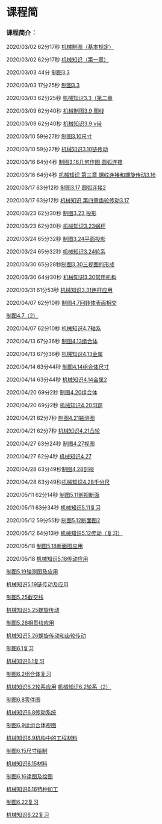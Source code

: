 # 课程简
### 课程简介：


2020/03/02
62分17秒
[机械制图（基本规定）](https://h5.dingtalk.com/group-live-share/index.htm?encCid=d32e76b5a2bad93568b5edc3294c6f69&liveUuid=0dec9db3-d838-4f93-a3fb-a22daed1453a)  

2020/03/02
62分17秒
[机械知识（第一章）](https://h5.dingtalk.com/group-live-share/index.htm?encCid=d32e76b5a2bad93568b5edc3294c6f69&liveUuid=b8b0b4fd-87e7-4f4d-963c-171d148b6027) 

2020/03/03
44分
[制图3.3](https://h5.dingtalk.com/group-live-share/index.htm?encCid=d32e76b5a2bad93568b5edc3294c6f69&liveUuid=1afdb323-d1b5-4d70-96df-88b5f5422e34) 

2020/03/03
17分25秒
[制图3.3](https://h5.dingtalk.com/group-live-share/index.htm?encCid=d32e76b5a2bad93568b5edc3294c6f69&liveUuid=0f929f90-7135-4b06-b57c-0211ba2b9187) 

2020/03/03
62分25秒
[机械知识3.3（第二章
](https://h5.dingtalk.com/group-live-share/index.htm?encCid=d32e76b5a2bad93568b5edc3294c6f69&liveUuid=bc5eb73f-881f-43e9-8803-79b35b716afc) 

2020/03/09
62分40秒
[机械制图3.9 图线](https://h5.dingtalk.com/group-live-share/index.htm?encCid=d32e76b5a2bad93568b5edc3294c6f69&liveUuid=bc325f7d-a962-43e1-986d-4fe4a7fdd014)  

2020/03/09
62分40秒
[机械知识3.9 v带
](https://h5.dingtalk.com/group-live-share/index.htm?encCid=d32e76b5a2bad93568b5edc3294c6f69&liveUuid=6d5ca969-1788-4a57-a825-dbb516c28695) 

2020/03/10
59分27秒
[制图3.10尺寸](https://h5.dingtalk.com/group-live-share/index.htm?encCid=d32e76b5a2bad93568b5edc3294c6f69&liveUuid=f18dad39-567d-48e5-9373-c1123436f24e)  

2020/03/10
59分27秒
[机械知识3.10链传动
](https://h5.dingtalk.com/group-live-share/index.htm?encCid=d32e76b5a2bad93568b5edc3294c6f69&liveUuid=29faa96c-32f7-4161-b58c-332f5be567ce) 

2020/03/16
64分4秒
[制图3.16几何作图 圆弧连接](https://h5.dingtalk.com/group-live-share/index.htm?encCid=d32e76b5a2bad93568b5edc3294c6f69&liveUuid=a468e2ef-5035-4c26-ad14-77b93e329f95) 

2020/03/16
64分4秒
[机械知识 第三章 螺纹连接和螺旋传动3.16
](https://h5.dingtalk.com/group-live-share/index.htm?encCid=d32e76b5a2bad93568b5edc3294c6f69&liveUuid=b97ee09a-fa15-4800-94eb-ef8c776a9d60) 

2020/03/17
63分12秒
[制图3.17 圆弧连接2](https://h5.dingtalk.com/group-live-share/index.htm?encCid=d32e76b5a2bad93568b5edc3294c6f69&liveUuid=a443b75c-bc22-4257-a963-c3539e49d0b3)  

2020/03/17
63分12秒
[机械知识 第四章齿轮传动3.17
](https://h5.dingtalk.com/group-live-share/index.htm?encCid=d32e76b5a2bad93568b5edc3294c6f69&liveUuid=ce5a91c2-0174-4472-99df-bc6888003d48) 

2020/03/23
62分30秒
[制图3.23 投影](https://h5.dingtalk.com/group-live-share/index.htm?encCid=d32e76b5a2bad93568b5edc3294c6f69&liveUuid=1bec8983-af76-41dc-9f3d-a5179eb3cd25) 

2020/03/23
62分30秒
[机械知识3.23蜗杆
](https://h5.dingtalk.com/group-live-share/index.htm?encCid=d32e76b5a2bad93568b5edc3294c6f69&liveUuid=4713f659-c8ae-4b80-ae4c-1ad45d3d0b8e) 

2020/03/24
65分32秒
[制图3.24平面投影](https://h5.dingtalk.com/group-live-share/index.htm?encCid=d32e76b5a2bad93568b5edc3294c6f69&liveUuid=50c84851-6b2e-48d9-bb20-2a7db666cfe8)  

2020/03/24
65分32秒
[机械知识3.24轮系
](https://h5.dingtalk.com/group-live-share/index.htm?encCid=d32e76b5a2bad93568b5edc3294c6f69&liveUuid=0522a1f3-f800-430b-8a22-bfef84cdfe9e) 

2020/03/30
65分28秒[制图3.30三视图的形成](https://h5.dingtalk.com/group-live-share/index.htm?encCid=d32e76b5a2bad93568b5edc3294c6f69&liveUuid=eb76db41-bd0f-4601-890e-b3fc1161d23b)  

2020/03/30
64分30秒
[机械知识3.30常用机构
](https://h5.dingtalk.com/group-live-share/index.htm?encCid=d32e76b5a2bad93568b5edc3294c6f69&liveUuid=59a2655d-9cf8-42cf-90bc-11ec39e93d3e) 

2020/03/31
61分53秒
[机械知识3.31连杆应用
](https://h5.dingtalk.com/group-live-share/index.htm?encCid=d32e76b5a2bad93568b5edc3294c6f69&liveUuid=0e48ad0a-9cba-442c-8f15-febc49e5df62) 

2020/04/07
62分10秒
[制图4.7回转体表面相交](https://h5.dingtalk.com/group-live-share/index.htm?encCid=d32e76b5a2bad93568b5edc3294c6f69&liveUuid=9efcd854-c60a-4a8d-8a16-7276ba3e214c)  

[制图4.7（2）](https://h5.dingtalk.com/group-live-share/index.htm?encCid=d32e76b5a2bad93568b5edc3294c6f69&liveUuid=dc2fa377-9b52-4023-ab90-766a8746223d)  

2020/04/07
62分10秒
[机械知识4.7轴系
](https://h5.dingtalk.com/group-live-share/index.htm?encCid=d32e76b5a2bad93568b5edc3294c6f69&liveUuid=884cacbf-b02d-4cb7-ab6f-d5e57e1cc240) 

2020/04/13
67分36秒
[制图4.13组合体](https://h5.dingtalk.com/group-live-share/index.htm?encCid=d32e76b5a2bad93568b5edc3294c6f69&liveUuid=2303a509-0429-4249-900e-aed3ce75772a) 

2020/04/13
67分36秒
[机械知识4.13金属
](https://h5.dingtalk.com/group-live-share/index.htm?encCid=d32e76b5a2bad93568b5edc3294c6f69&liveUuid=50af504b-808e-431a-b7ef-4fb0f177ea90) 

2020/04/14
63分44秒
[制图4.14组合体尺寸](https://h5.dingtalk.com/group-live-share/index.htm?encCid=d32e76b5a2bad93568b5edc3294c6f69&liveUuid=df2f97d3-d609-46b1-a0e6-a893bd98bcda) 

2020/04/14
63分44秒
[机械知识4.14金属2
](https://h5.dingtalk.com/group-live-share/index.htm?encCid=d32e76b5a2bad93568b5edc3294c6f69&liveUuid=e560117c-9709-442a-be03-23e6bb3e3efa) 

2020/04/20
69分2秒
[制图4.20组合体](https://h5.dingtalk.com/group-live-share/index.htm?encCid=d32e76b5a2bad93568b5edc3294c6f69&liveUuid=3c179a65-8e5a-4123-a7a6-128e96f85f1f) 

2020/04/20
69分2秒
[机械知识4.20习题
](https://h5.dingtalk.com/group-live-share/index.htm?encCid=d32e76b5a2bad93568b5edc3294c6f69&liveUuid=e60febfc-5ace-4b27-8b76-f23fd06a6dbe) 

2020/04/21
62分7秒
[制图4.21轴测图](https://h5.dingtalk.com/group-live-share/index.htm?encCid=d32e76b5a2bad93568b5edc3294c6f69&liveUuid=bbc588df-c166-4d48-9f1c-24169f789fa0) 

2020/04/21
62分7秒
[机械知识4.21凸轮
](https://h5.dingtalk.com/group-live-share/index.htm?encCid=d32e76b5a2bad93568b5edc3294c6f69&liveUuid=d165d2a4-68d7-459f-991b-314b037e51ec) 

2020/04/27
63分24秒
[制图4.27视图](https://h5.dingtalk.com/group-live-share/index.htm?encCid=d32e76b5a2bad93568b5edc3294c6f69&liveUuid=c2ea86a6-14cd-4c0d-b8a8-90027577f91d)  

2020/04/27
62分4秒
[机械知识4.27](https://h5.dingtalk.com/group-live-share/index.htm?encCid=d32e76b5a2bad93568b5edc3294c6f69&liveUuid=b522d31f-747b-4de4-a435-fd19e88656cf) 

2020/04/28
63分49秒[制图4.28剖视](https://h5.dingtalk.com/group-live-share/index.htm?encCid=d32e76b5a2bad93568b5edc3294c6f69&liveUuid=8fb0ea0b-a585-4783-8c25-edaf9a8539b2)  

2020/04/28
63分49秒[机械知识4.28千分尺
](https://h5.dingtalk.com/group-live-share/index.htm?encCid=d32e76b5a2bad93568b5edc3294c6f69&liveUuid=3427db69-f10a-44c8-a67e-e2c028f92332) 

2020/05/11
62分14秒
[制图5.11剖视断面](https://h5.dingtalk.com/group-live-share/index.htm?encCid=d32e76b5a2bad93568b5edc3294c6f69&liveUuid=0d4d9503-8ae2-4dd4-8645-93f83c2729d3)  

2020/05/11
63分34秒
[机械知识5.11复习
](https://h5.dingtalk.com/group-live-share/index.htm?encCid=d32e76b5a2bad93568b5edc3294c6f69&liveUuid=f58c239b-d545-4f64-aec4-a0156392de36) 

2020/05/12
59分55秒
[制图5.12断面图2](https://h5.dingtalk.com/group-live-share/index.htm?encCid=d32e76b5a2bad93568b5edc3294c6f69&liveUuid=a3448725-0f2a-44bb-a30e-5b1bf110a41f)  

2020/05/12
64分13秒
[机械知识5.12传动（复习）](https://h5.dingtalk.com/group-live-share/index.htm?encCid=d32e76b5a2bad93568b5edc3294c6f69&liveUuid=4bea270e-ea96-47a4-abb0-cb1289b3b884) 

2020/05/18
[制图5.18断面图应用](https://h5.dingtalk.com/group-live-share/index.htm?encCid=d32e76b5a2bad93568b5edc3294c6f69&liveUuid=67b7267d-fcec-4fe4-8cf9-522fb22ce766) 

2020/05/18
[机械知识5.18传动应用](https://h5.dingtalk.com/group-live-share/index.htm?encCid=d32e76b5a2bad93568b5edc3294c6f69&liveUuid=c381cb3a-e53c-4d0a-8a80-e3c8800597be)  


[制图5.19轴测图及应用](https://h5.dingtalk.com/group-live-share/index.htm?encCid=d32e76b5a2bad93568b5edc3294c6f69&liveUuid=52c53c8b-2729-4e70-b077-a6bc39747bc5) 

[机械知识5.19链传动及应用](https://h5.dingtalk.com/group-live-share/index.htm?encCid=d32e76b5a2bad93568b5edc3294c6f69&liveUuid=fa90ed40-db00-44c4-9e79-2d864e18445c)

[制图5.25截交线](https://h5.dingtalk.com/group-live-share/index.htm?encCid=d32e76b5a2bad93568b5edc3294c6f69&liveUuid=8a7a0403-51fa-4f48-bf86-54753cf97504)

[机械知识5.25螺旋传动](https://h5.dingtalk.com/group-live-share/index.htm?encCid=d32e76b5a2bad93568b5edc3294c6f69&liveUuid=77adee81-df6a-4673-bb29-5345fed11e82)

[制图5.26相贯线应用](https://h5.dingtalk.com/group-live-share/index.htm?encCid=d32e76b5a2bad93568b5edc3294c6f69&liveUuid=16acd65e-3678-4cee-9e5d-7c8a3a883d6a)

[机械知识5.26螺旋传动和齿轮传动](https://h5.dingtalk.com/group-live-share/index.htm?encCid=d32e76b5a2bad93568b5edc3294c6f69&liveUuid=c3827043-b9ed-4595-ae40-c7be2ca331e6)

[制图6.1复习](https://h5.dingtalk.com/group-live-share/index.htm?encCid=d32e76b5a2bad93568b5edc3294c6f69&liveUuid=eee62853-4c26-4d68-9a91-d14f2b3fefba)

[机械知识6.1复习](https://h5.dingtalk.com/group-live-share/index.htm?encCid=d32e76b5a2bad93568b5edc3294c6f69&liveUuid=129e244c-406a-4d91-94dd-49d29d4f666a)

[制图6.2组合体复习](https://h5.dingtalk.com/group-live-share/index.htm?encCid=d32e76b5a2bad93568b5edc3294c6f69&liveUuid=48ce4c78-dd2e-4ac4-9b69-5a5e9ca91511)

[机械知识6.2轮系应用](https://h5.dingtalk.com/group-live-share/index.htm?encCid=d32e76b5a2bad93568b5edc3294c6f69&liveUuid=f7c88395-9e0b-44e0-96fa-061b15aae3e6)
[机械知识6.2轮系（2）](https://h5.dingtalk.com/group-live-share/index.htm?encCid=d32e76b5a2bad93568b5edc3294c6f69&liveUuid=13ce680f-319f-4500-97d8-6a2bc4949f73)

[制图6.8零件图](https://h5.dingtalk.com/group-live-share/index.htm?encCid=d32e76b5a2bad93568b5edc3294c6f69&liveUuid=4a00feab-1a09-40c8-a819-740180810e0d)

[机械知识6.8传动系统](https://h5.dingtalk.com/group-live-share/index.htm?encCid=d32e76b5a2bad93568b5edc3294c6f69&liveUuid=38f57045-45b4-42ed-b3b8-1451b5011e1b)

[制图6.9读组合体视图](https://h5.dingtalk.com/group-live-share/index.htm?encCid=d32e76b5a2bad93568b5edc3294c6f69&liveUuid=ec97bbd8-32f2-4573-99b6-760dec68d070)

[机械知识6.9机构中的工程材料](https://h5.dingtalk.com/group-live-share/index.htm?encCid=d32e76b5a2bad93568b5edc3294c6f69&liveUuid=8dfcd4e2-3972-47b0-9919-fd6f2df05579)

[制图6.15尺寸绘制](https://h5.dingtalk.com/group-live-share/index.htm?encCid=d32e76b5a2bad93568b5edc3294c6f69&liveUuid=b99eca98-185e-40b2-9573-57ce4e0c2e1f)

[机械知识6.15材料](https://h5.dingtalk.com/group-live-share/index.htm?encCid=d32e76b5a2bad93568b5edc3294c6f69&liveUuid=8555058e-53d4-4ccd-91c8-f0a6f3aea4c2)

[制图6.16读图及绘图](https://h5.dingtalk.com/group-live-share/index.htm?encCid=d32e76b5a2bad93568b5edc3294c6f69&liveUuid=bb567df9-66a7-4af3-bb38-e8bf2e242c8d)

[机械知识6.16特种加工](https://h5.dingtalk.com/group-live-share/index.htm?encCid=d32e76b5a2bad93568b5edc3294c6f69&liveUuid=2b32de97-4de4-432c-af61-f1409d70de0c)

[制图6.22复习](https://h5.dingtalk.com/group-live-share/index.htm?encCid=d32e76b5a2bad93568b5edc3294c6f69&liveUuid=f60b5c4d-9277-488c-9dff-d880371e3b88)

[机械知识6.22复习](https://h5.dingtalk.com/group-live-share/index.htm?encCid=d32e76b5a2bad93568b5edc3294c6f69&liveUuid=475cd043-ee07-4844-949a-dd26ab4d55ad)











